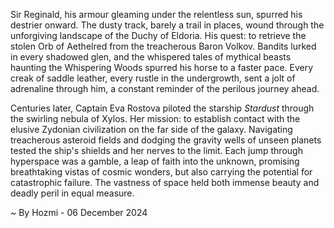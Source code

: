 
Sir Reginald, his armour gleaming under the relentless sun, spurred his destrier onward.  The dusty track, barely a trail in places, wound through the unforgiving landscape of the Duchy of Eldoria.  His quest: to retrieve the stolen Orb of Aethelred from the treacherous Baron Volkov.  Bandits lurked in every shadowed glen, and the whispered tales of mythical beasts haunting the Whispering Woods spurred his horse to a faster pace. Every creak of saddle leather, every rustle in the undergrowth, sent a jolt of adrenaline through him, a constant reminder of the perilous journey ahead.

Centuries later, Captain Eva Rostova piloted the starship *Stardust* through the swirling nebula of Xylos.  Her mission: to establish contact with the elusive Zydonian civilization on the far side of the galaxy.  Navigating treacherous asteroid fields and dodging the gravity wells of unseen planets tested the ship's shields and her nerves to the limit.  Each jump through hyperspace was a gamble, a leap of faith into the unknown, promising breathtaking vistas of cosmic wonders, but also carrying the potential for catastrophic failure.  The vastness of space held both immense beauty and deadly peril in equal measure.

~ By Hozmi - 06 December 2024
